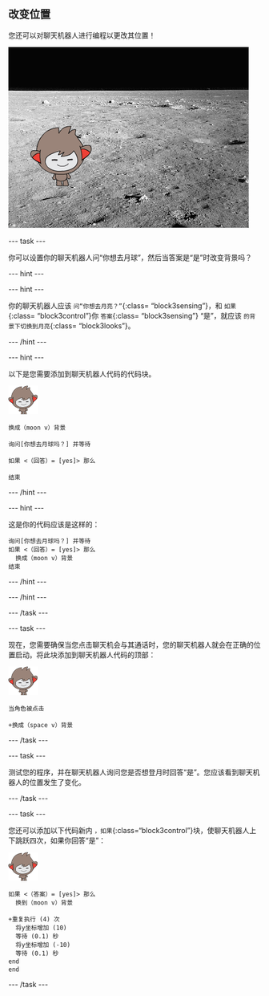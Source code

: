 ## 改变位置

您还可以对聊天机器人进行编程以更改其位置！

![测试修改背景](images/chatbot-backdrop-moon.png)

\--- task \---

你可以设置你的聊天机器人问“你想去月球”，然后当答案是“是”时改变背景吗？

\--- hint \---

\--- hint \---

你的聊天机器人应该 `问“你想去月亮？”`{:class= “block3sensing”}，和 `如果`{:class= “block3control”}你 `答案`{:class= “block3sensing”} “是”，就应该 `的背景下切换到月亮`{:class= “block3looks”}。

\--- /hint \---

\--- hint \---

以下是您需要添加到聊天机器人代码的代码块。

![纳米精灵](images/nano-sprite.png)

```blocks3
换成（moon v）背景

询问[你想去月球吗？] 并等待

如果 <（回答）= [yes]> 那么 

结束
```

\--- /hint \---

\--- hint \---

这是你的代码应该是这样的：

```blocks3
询问[你想去月球吗？] 并等待
如果 <（回答）= [yes]> 那么 
  换成（moon v）背景
结束
```

\--- /hint \---

\--- /hint \---

\--- /task \---

\--- task \---

现在，您需要确保当您点击聊天机会与其通话时，您的聊天机器人就会在正确的位置启动。将此块添加到聊天机器人代码的顶部：

![纳米精灵](images/nano-sprite.png)

```blocks3
当角色被点击

+换成（space v）背景
```

\--- /task \---

\--- task \---

测试您的程序，并在聊天机器人询问您是否想登月时回答“是”。您应该看到聊天机器人的位置发生了变化。

\--- /task \---

\--- task \---

您还可以添加以下代码新内 `，如果`{:class=“block3control”}块，使聊天机器人上下跳跃四次，如果你回答“是”：

![纳米精灵](images/nano-sprite.png)

```blocks3
如果 <（答案）= [yes]> 那么 
  换到（moon v）背景

+重复执行 (4) 次 
  将y坐标增加 (10)
  等待 (0.1) 秒
  将y坐标增加 (-10)
  等待 (0.1) 秒
end
end
```

\--- /task \---